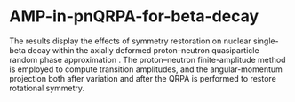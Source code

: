 # AMP-in-pnQRPA-for-beta-decay
The results display the effects of symmetry restoration on nuclear single-beta decay within the axially  deformed proton–neutron quasiparticle random phase approximation . The proton–neutron finite-amplitude method is employed to compute transition amplitudes, and the angular-momentum projection both after variation and after the QRPA is performed to restore rotational symmetry.  
